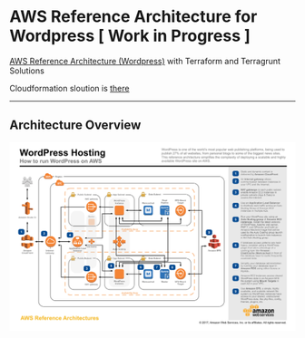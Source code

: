 # AWS Reference Architecture for Wordpress [ Work in Progress ]


[AWS Reference Architecture (Wordpress)](https://aws.amazon.com/blogs/architecture/wordpress-best-practices-on-aws/) with Terraform and Terragrunt Solutions

Cloudformation sloution is [there](https://github.com/aws-samples/aws-refarch-wordpress)

---

## Architecture Overview

![architecture-overview](docs/assets/aws-refarch-wordpress-v20171026.jpeg)




